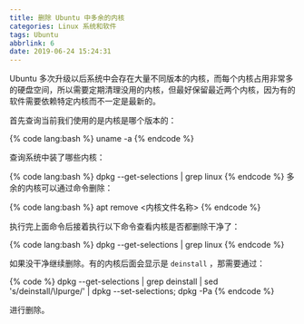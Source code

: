 ```yaml
---
title: 删除 Ubuntu 中多余的内核
categories: Linux 系统和软件
tags: Ubuntu
abbrlink: 6
date: 2019-06-24 15:24:31
---
```

Ubuntu 多次升级以后系统中会存在大量不同版本的内核，而每个内核占用非常多的硬盘空间，所以需要定期清理没用的内核，但最好保留最近两个内核，因为有的软件需要依赖特定内核而不一定是最新的。

首先查询当前我们使用的是内核是哪个版本的：

{% code lang:bash %}
uname -a
{% endcode %}

查询系统中装了哪些内核：

{% code lang:bash %}
dpkg --get-selections | grep linux
{% endcode %}
多余的内核可以通过命令删除：

{% code lang:bash %}
apt remove <内核文件名称>
{% endcode %}

执行完上面命令后接着执行以下命令查看内核是否都删除干净了：

{% code lang:bash %}
dpkg --get-selections | grep linux
{% endcode %}

如果没干净继续删除。有的内核后面会显示是 `deinstall` ，那需要通过：

{% code %}
dpkg --get-selections | grep deinstall | sed 's/deinstall/\lpurge/' | dpkg --set-selections; dpkg -Pa
{% endcode %}

进行删除。
